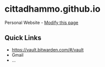 # cittadhammo.github.io
Personal Website - [Modify this page](https://github.com/cittadhammo/cittadhammo.github.io/edit/main/README.md)

## Quick Links

- https://vault.bitwarden.com/#/vault
- Gmail
- ...

